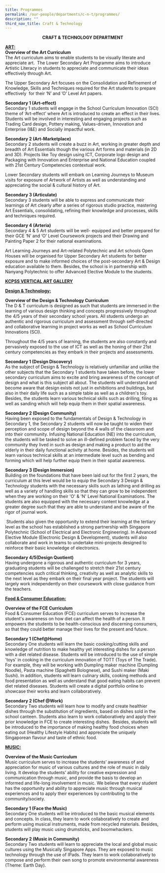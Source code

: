 ```yaml
---
title: Programmes
permalink: /our-people/departments/c-n-t/programmes/
description: ""
third_nav_title: Craft & Technology
---
```

**<center>CRAFT & TECHNOLOGY DEPARTMENT</center>**

**<u>ART:</u>**<br>
**Overview of the Art Curriculum**<br>
The Art curriculum aims to enable students to be visually literate and appreciate art.  The Lower Secondary Art Programme aims to introduce Artistic Literacy in students to appreciate and communicate their ideas effectively through Art.

The Upper Secondary Art focuses on the Consolidation and Refinement of Knowledge, Skills and Techniques required for the Art students to prepare effectively  for their ‘N’ and ’O’ Level Art papers.



**Secondary 1 (Art-effect)**<br>
Secondary 1 students will engage in the School Curriculum Innovation (SCI) theme of ‘Art-effect’ where Art is introduced to create an effect in their lives. Students will be involved in interesting and engaging projects such as Trading Card design, Pottery making, Values-driven, Innovation and Enterprise (I&E) and Socially impactful work.

**Secondary 2 (Art-Marketplace)**<br>
Secondary 2 students will create a buzz in Art, working in greater depth and breadth of Art Essentials though the various Art forms and materials (in 2D and 3D). Projects like Toy design using ICT, Corporate logo design and Packaging with Innovation and Enterprise and National Education coupled with 21st Century Competencies contextual work.

Lower Secondary students will embark on Learning Journeys to Museum visits for exposure of Artwork of Artists as well as understanding and appreciating the social & cultural history of Art.


**Secondary 3 (Articulate)** <br>
Secondary 3 students will be able to express and communicate their learnings of Art clearly after a series of rigorous studio practice, mastering Art Essentials, consolidating, refining their knowledge and processes, skills and techniques required.


**Secondary 4 (Arteria)** <br>
Secondary 4 & 5 Art students will be well- equipped and better prepared for their GCE ‘N’ and ‘O’ Level Coursework projects and their Drawing and Painting Paper 2 for their national examinations. 

Art Learning Journeys and Art-related Polytechnic and Art schools Open Houses will be organised for Upper Secondary Art students for better exposure and to make informed choices of the post-secondary Art & Design education available to them. Besides, the school is in partnership with Nanyang Polytechnic to offer Advanced Elective Module to the students.

**[KCPSS VERTICAL ART GALLERY](http://kcpssartgallery.weebly.com/)**


**<u>Design & Technology:</u>**

**Overview of the Design & Technology Curriculum** <br>
The D & T curriculum is designed as such that students are immersed in the learning of various design thinking and concepts progressively throughout the 4/5 years of their secondary school years. All students undergo an authentic and rigorous curriculum and assessment through self-directed and collaborative learning in project works as well as School Curriculum Innovations (SCI).

Throughout the 4/5 years of learning, the students are also constantly and pervasively exposed to the use of ICT as well as the honing of their 21st century competencies as they embark in their projects and assessments.


**Secondary 1 (Design Discovery)**<br>
As the subject of Design & Technology is relatively unfamiliar and unlike the other subjects that the Secondary 1 students have taken before, the lower secondary curriculum aims to excite and bring awareness of the concept of design and what is this subject all about. The students will understand and become aware that design exists not just in exhibitions and buildings, but also in their daily life such as a simple table as well as a children's toy. Besides, the students learn various technical skills such as drilling, filing as well as sanding which will help equip them in their spatial awareness.

**Secondary 2 (Design Community)** <br>
Having been exposed to the fundamentals of Design & Technology in Secondary 1, the Secondary 2 students will now be taught to widen their perception and scope of design beyond the 4 walls of the classroom and into their community. Infusing National Education (NE) into the curriculum, the students will be tasked to solve an ill-defined problem faced by the very community they lived in such as design and making a product to aid the elderly in their daily functional activity at home. Besides, the students will learn various technical skills at an intermediate level such as bending and forming which will help further equip them in their spatial awareness.

**Secondary 3 (Design Immersion)** <br>
Building on the foundations that have been laid out for the first 2 years, the curriculum at this level would be to equip the Secondary 3 Design & Technology students with the necessary skills such as lathing and drilling as well as a variety of handling skills so that they can grow to be independent when they are working on their 'O' & 'N' Level National Examinations. The students are also equipped with the necessary content knowledge at a greater degree such that they are able to understand and be aware of the rigor of journal work. 

 Students also given the opportunity to extend their learning at the tertiary level as the school has established a strong partnership with Singapore Polytechnic (School of Electrical and Electronic Engineering). In Advanced Elective Module (Electronic Design & Development), students will also collaborate and work in teams to undertake mini-projects designed to reinforce their basic knowledge of electronics.
 
 **Secondary 4/5(Design Quotient)** <br>
Having undergone a rigorous and authentic curriculum for 3 years, graduating students will be challenged to stretch their 21st century competencies such critical thinking, creativity as well as analytic skills to the next level as they embark on their final year project. The students will largely work independently on their coursework with close guidance from the teachers.

**<u>Food & Consumer Education:</u>**

**Overview of the FCE Curriculum**<br>
Food & Consumer Education (FCE) curriculum serves to increase the student's awareness on how diet can affect the health of a person. It empowers the students to be health-conscious and discerning consumers, so that they could better manage their lives for the present and future.

**Secondary 1 (Chef@Home)**<br>
Secondary One students will learn the basic cooking/cutting skills and knowledge of nutrition to make healthy yet interesting dishes for a person with a diet related disease. Students will be introduced to the use of simple 'toys' in cooking in the curriculum innovation of TOTT (Toys of The Trade). For example, they will be working with Dumpling maker machine (Dumpling Noodle), Pasta machine (Spaghetti Bolognese), and Sushi maker (Maki Sushi). In addition, students will learn culinary skills, cooking methods and food presentation as well as understand that good eating habits can prevent diet related diseases. Students will create a digital portfolio online to showcase their works and learn collaboratively.

**Secondary 2 (Chef @Work)**<br>
Secondary Two students will learn how to modify and create healthier dishes through the substitution of ingredients, based on dishes sold in the school canteen. Students also learn to work collaboratively and apply their prior knowledge in FCE to create interesting dishes.  Besides, students will be introduced to the importance of making healthy food choices when eating out (Healthy Lifestyle Habits) and appreciate the uniquely Singaporean flavour and taste of ethnic food.

**<u>MUSIC:</u>**

**Overview of the Music Curriculum**<br>
Music curriculum serves to increase the students’ awareness of and appreciation for music of various cultures and the role of music in daily living. It develop the students’ ability for creative expression and communication through music, and provide the basis to develop an informed and life-long involvement in music. We believe that every student has the opportunity and ability to appreciate music through musical experiences and to apply their experiences by contributing to the community/society.

**Secondary 1 (Face the Music)**<br>
Secondary One students will be introduced to the basic musical elements and concepts. In class, they learn to work collaboratively to create and perform using musical instruments, made from recycled materials. Besides, students will play music using drumsticks, and boomwhackers.


**Secondary 2 (Music in Community)**<br>
Secondary Two students will learn to appreciate the local and global music cultures using the Musically Singapore Apps. They are exposed to music technology through the use of IPads. They learn to work collaboratively to compose and perform their own song to promote environmental awareness (Theme: Earth Day).